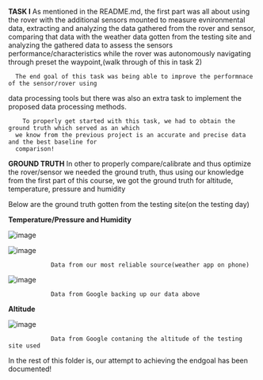 **TASK I**
      As mentioned in the README.md, the first part was all about using the rover with the additional
   sensors mounted to measure evnironmental data, extracting and analyzing the data gathered from the
   rover and sensor, comparing that data with the weather data gotten from the testing site and analyzing the
   gathered data to assess the sensors performance/characteristics while the rover was autonomously 
   navigating through preset the waypoint,(walk through of this in task 2)

      The end goal of this task was being able to improve the performnace of the sensor/rover using 
   data processing tools but there was also an extra task to implement the proposed data processing
   methods. 
 
        To properly get started with this task, we had to obtain the ground truth which served as an which
      we know from the previous project is an accurate and precise data and the best baseline for
      comparison!

**GROUND TRUTH** 
   In other to properly compare/calibrate and thus optimize the rover/sensor we needed the ground truth, 
thus using our knowledge from the first part of this course, we got the ground truth for altitude, 
temperature, pressure and humidity 

 Below are the ground truth gotten from the testing site(on the testing day)

**Temperature/Pressure and Humidity**




  
![image](https://github.com/Tomiwa2/MRE320_MarsRover/assets/49229168/d7f64bf0-d354-4167-b8fa-6a81d0bee262)

















![image](https://github.com/Tomiwa2/MRE320_MarsRover/assets/49229168/80f2f9e6-8af6-4937-99e7-38bdb8a09712)















                Data from our most reliable source(weather app on phone)

![image](https://github.com/Tomiwa2/MRE320_MarsRover/assets/49229168/af996e34-e183-4200-8f65-06c4edebbf07)

















                Data from Google backing up our data above 
                
**Altitude**









![image](https://github.com/Tomiwa2/MRE320_MarsRover/assets/49229168/b6cb9046-2b4b-487a-bf2a-2c91564c1d6b)











                Data from Google contaning the altitude of the testing site used 

In the rest of this folder is, our attempt to achieving the endgoal has been documented!
